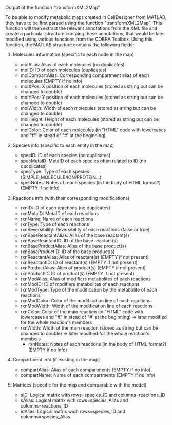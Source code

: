 Output of the function "transformXML2Map"

To be able to modify metabolic maps created in CellDesigner from MATLAB,
they have to be first parsed using the function "transformXML2Map".
This function will then extract the relevant annotations from the XML file
and create a particular structure containg these annotations, that would
be later modified using various functions from the COBRA Toolbox.
Using this function, the MATLAB structure contains the following fields:

1.  Molecules information (specific to each node in the map)
    - molAlias:               Alias of each molecules (no duplicates)
    - molID:                  ID of each molecules (duplicates)
    - molCompartAlias:        Corresponding compartment alias of each
                              molecules (EMPTY if no info)
    - molXPos:                X position of each molecules (stored as
                              string but can be changed to double)
    - molYPos:                Y position of each molecules (stored as
                              string but can be changed to double)
    - molWidth:               Width of each molecules (stored as string
                              but can be changed to double)
    - molHeight:              Height of each molecules (stored as string
                              but can be changed to double)
    - molColor:               Color of each molecules (in "HTML" code
                              with lowercases and "ff" in stead of "#' at
                              the beginning)

2.  Species info (specific to each entity in the map)
    - specID:                 ID of each species (no duplicates)
    - specMetaID:             MetaID of each species often related to
                              ID (no ducplicates)
    - specType:               Type of each species
                              (SIMPLE_MOLECULE/ION/PROTEIN...)
    - specNotes:              Notes of reach species (in the body of HTML
                              format?) (EMPTY if no info)

3.  Reactions info (with their corresponding modifications)
    - rxnID:                  ID of each reactions (no duplicates)
    - rxnMetaID:              MetaID of each reactions
    - rxnName:                Name of each reactions
    - rxnType:                Type of each reactions
    - rxnReversibility:       Reversibility of each reactions (false or
                              true)
    - rxnBaseReactantAlias:   Alias of the base reactant(s)
    - rxnBaseReactantID:      ID of the base reactant(s)
    - rxnBaseProductAlias:    Alias of the base product(s)
    - rxnBaseProductID:       ID of the base product(s)
    - rxnReactantAlias:       Alias of reactant(s) (EMPTY if not present)
    - rxnReactantID:          ID of reactant(s) (EMPTY if not present)
    - rxnProductAlias:        Alias of product(s) (EMPTY if not present)
    - rxnProductID:           ID of product(s) (EMPTY if not present)
    - rxnModAlias:            Alias of modifiers metabolites of each
                              reactions
    - rxnModID:               ID of modifiers metabolites of each
                              reactions
    - rxnModType:             Type of the modification by the metabolite
                              of each reactions
    - rxnModColor:            Color of the modification line of each
                              reactions
    - rxnModWidth:            Width of the modification line of each
                              reactions
    - rxnColor:               Color of the main reaction (in "HTML" code
                              with lowercases and "ff" in stead of "#' at
                              the beginning) => later modified for the
                              whole reaction's members
    - rxnWidth:               Width of the main reaction (stored as
                              string but can be changed to double)
                              => later modified for the whole reaction's
                              members
	  - rxnNotes:               Notes of each reactions (in the body of
                              HTML format?) (EMPTY if no info)

4.  Compartment info (if existing in the map)

    - compartAlias:           Alias of each compartments
                              (EMPTY if no info)
    - compartName:            Name of each compartments
                              (EMPTY if no info)

5.  Matrices (specific for the map and comparable with the model)

    - sID:                   Logical matrix with rows=species_ID and
                              columns=reactions_ID
    - sAlias:                Logical matrix with rows=species_Alias and
                              columns=reactions_ID
    - idAlias:               Logical matrix widh rows=species_ID and
                              columns=species_Alias
